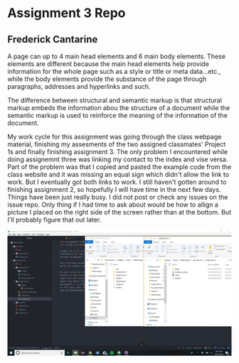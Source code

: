 <h1> Assignment 3 Repo </h1>
<h2> Frederick Cantarine </h2>

A page can up to 4 main head elements and 6 main body elements. These elements are different because the main head elements help provide information for the whole page such as a style or title or meta data...etc., while the body elements provide the substance of the page through paragraphs, addresses and hyperlinks and such.

The difference between structural and semantic markup is that structural markup embeds the information abou the structure of a document while the semantic markup is used to reinforce the meaning of the information of the document.

My work cycle for this assignment was going through the class webpage material, finishing my assesments of the two assigned classmates' Project 1s and finally finishing assignment 3. The only problem I encountered while doing assignemnt three was linking my contact to the index and vise versa. Part of the problem was that I copied and pasted the example code from the class website and it was missing an equal sign which didn't allow the link to work. But I eventually got both links to work. I still haven't gotten around to finishing assignment 2, so hopefully I will have time in the next few days. Things have been just really busy. I did not post or check any issues on the issue repo. Only thing if I had time to ask about would be how to allign a picture I placed on the right side of the screen rather than at the bottom. But I'll probably figure that out later.


![Screenshot](assignment3_screenshot.png)
